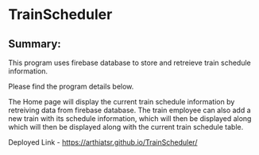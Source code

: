 # TrainScheduler

## Summary:

This program uses firebase database to store and retreieve train schedule information.

Please find the program details below.

The Home page will display the current train schedule information by retreiving data from firebase database.
The train employee can also add a new train with its schedule information, which will then be displayed along which will then be displayed along with the current train schedule table.

Deployed Link - https://arthiatsr.github.io/TrainScheduler/